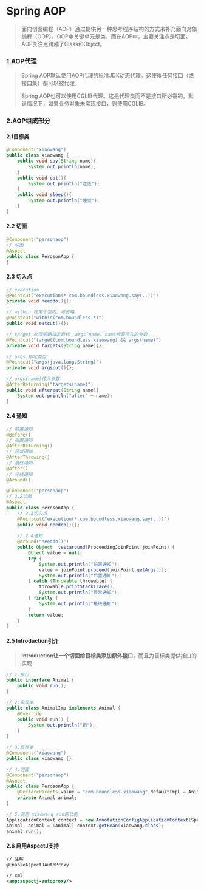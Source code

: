 # Spring AOP



> 面向切面编程（AOP）通过提供另一种思考程序结构的方式来补充面向对象编程（OOP）。OOP中关键单元是类，而在AOP中，主要关注点是切面。AOP关注点跨越了Class和Object。

### 1.AOP代理



> Spring AOP默认使用AOP代理的标准JDK动态代理。这使得任何接口（或接口集）都可以被代理。
>
> Spring AOP也可以使用CGLIB代理。这是代理类而不是接口所必需的。默认情况下，如果业务对象未实现接口，则使用CGLIB。



### 2.AOP组成部分

#### 2.1目标类

```java
@Component("xiaowang")
public class xiaowang {
    public void say(String name){
        System.out.println(name);
    }
    public void eat(){
        System.out.println("吃饭");
    }
    public void sleep(){
        System.out.println("睡觉");
    }
}
```

#### 2.2 切面

```java
@Component("personaop")
// 切面
@Aspect
public class PerosonAop {
}
```



#### 2.3 切入点

```java
// execution
@Pointcut("execution(* com.boundless.xiaowang.say(..))")
private void needdo(){};

// within 在某个包内，可省略
@Pointcut("within(com.boundless.*)")
public void eatcut(){};

// target 必须明确指定目标  args(name) name代表传入的参数
@Pointcut("target(com.boundless.xiaowang) && args(name)")
private void targets(String name){};

// args 指定类型
@Pointcut("args(java.lang.String)")
private void argscut(){};

// args(name)传入参数
@AfterReturning("targets(name)")
public void aftereat(String name){
    System.out.println("after" + name);
}
```



#### 2.4 通知

```java
// 前置通知
@Before()
// 后置通知
@AfterReturning()
// 异常通知
@AfterThrowing()
// 最终通知
@After() 
// 环绕通知
@Around()
```

```java
@Component("personaop")
// 2.2切面
@Aspect 
public class PerosonAop {
    // 2.3切入点
    @Pointcut("execution(* com.boundless.xiaowang.say(..))")
    public void needdo(){};
    
    // 2.4通知
    @Around("needdo()")
    public Object  testaround(ProceedingJoinPoint joinPoint) {
        Object value = null;
        try {
            System.out.println("前置通知");
            value = joinPoint.proceed(joinPoint.getArgs());
            System.out.println("后置通知");
        } catch (Throwable throwable) {
            throwable.printStackTrace();
            System.out.println("异常通知");
        } finally {
            System.out.println("最终通知");
        }
        return value;
    }
}
```



#### 2.5 Introduction引介

> **Introduction让一个切面给目标类添加额外接口**，而且为目标类提供接口的实现

```java
// 1.接口
public interface Animal {
    public void run();
}

// 2.实现类
public class AnimalImp implements Animal {
    @Override
    public void run() {
        System.out.println("跑");
    }
}

// 3.目标类
@Component("xiaowang")
public class xiaowang {}

// 4.切面
@Component("personaop")
@Aspect
public class PerosonAop {
	@DeclareParents(value = "com.boundless.xiaowang",defaultImpl = AnimalImp.class)
    private Animal animal;
}

// 5.调用 xiaowang run的功能
ApplicationContext context = new AnnotationConfigApplicationContext(SpringConfig.class);
Animal  animal = (Animal) context.getBean(xiaowang.class);
animal.run();
```





#### 2.6 启用AspectJ支持

```xml
// 注解
@EnableAspectJAutoProxy

// xml
<aop:aspectj-autoproxy/>
```




